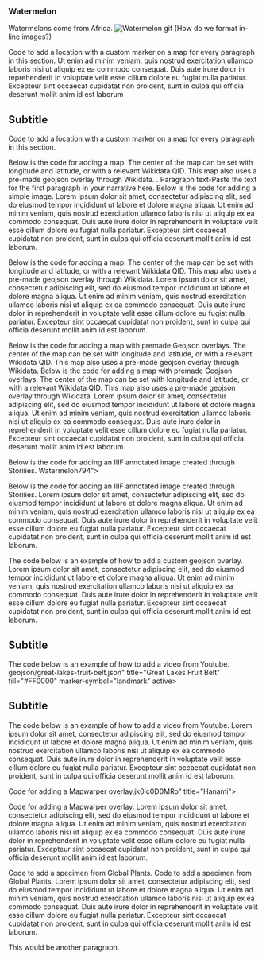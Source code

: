 <param ve-config
       title="Watermelon. What the angels eat, or, botanical canteensTitle of Your Narrative"
       banner="https://upload.wikimedia.org/wikipedia/commons/a/a4/Albert_Eckhout_1610-1666_Brazilian_fruitsthumb/f/f9/Cherry20190331105300.jpg/1024px-Cherry20190331105300.jpg"
       layout="vtl"
       num-maps="x"
       num-specimens="x"
       num-images="x"
       num-primary-sources="x"
       author="Anna Lawrence, Camilo Uribe Botta, May Wang">

<param title="Watermelon" eid="Q17507129">
<param title="Citrullus lanatus" eid="Q17507129" aliases="Anguria">
<param title="Dumbarton Oaks" eid="Q1264942">
<param title="Beatrix Farrand" eid="Q437714">
<param title="cherry blossom" eid="Q871991">

### Watermelon

Watermelons come from Africa. ![Watermelon gif](https://media3.giphy.com/media/yeMg2ckHHvrOw/giphy.gif)
(How do we format in-line images?)

Code to add a location with a custom marker on a map for every paragraph in this section. Ut enim ad minim veniam, quis nostrud exercitation ullamco laboris nisi ut aliquip ex ea commodo consequat. Duis aute irure dolor in reprehenderit in voluptate velit esse cillum dolore eu fugiat nulla pariatur. Excepteur sint occaecat cupidatat non proident, sunt in culpa qui officia deserunt mollit anim id est laborum
<param title="AfricaNames of Authors">

<param title="Beatrix Farrand" eid="Q437714">
<param title="cherry blossom" eid="Q871991">
<param title="Dumbarton Oaks" eid="Q1264942" aliases="DO">

## Subtitle
Code to add a location with a custom marker on a map for every paragraph in this section.
<param title="Washington, D. C." eid="Q615" fill="#FF0000" marker-symbol="landmark">
<param ve-image
title="Watermelon _Citrullus lanatus_" url="https://upload.wikimedia.org/wikipedia/commons/4/47/Taiwan_2009_Tainan_City_Organic_Farm_Watermelon_FRD_7962.jpg"
       fit="cover"
       attribution="Wikimedia Commons">
<param ve-image
title="Courge pastèque" url="https://upload.wikimedia.org/wikipedia/commons/5/5b/Flore_m%C3%A9dicale_des_Antilles%2C_ou%2C_Trait%C3%A9_des_plantes_usuelles_%28Pl._305%29_%287795661744%29.jpg"
        fit="contain"
        attribution="Wikimedia Commons">

Below is the code for adding a map. The center of the map can be set with longitude and latitude, or with a relevant Wikidata QID. This map also uses a pre-made geojson overlay through Wikidata. .
Paragraph text-Paste the text for the first paragraph in your narrative here. Below is the code for adding a simple image. Lorem ipsum dolor sit amet, consectetur adipiscing elit, sed do eiusmod tempor incididunt ut labore et dolore magna aliqua. Ut enim ad minim veniam, quis nostrud exercitation ullamco laboris nisi ut aliquip ex ea commodo consequat. Duis aute irure dolor in reprehenderit in voluptate velit esse cillum dolore eu fugiat nulla pariatur. Excepteur sint occaecat cupidatat non proident, sunt in culpa qui officia deserunt mollit anim id est laborum.
<param ve-image 
title="Watermelon _Citrullus lanatus_Tidal basin cherry blossom" url="https://upload.wikimedia.org/wikipedia/commons/5/57/Watermelon-garden.jpg2/2a/Tidal_basin_cherry_blossom_closeup.JPG"
        fit="cover"
        attribution="Wikimedia Commons">
<param ve-image
title="Medieval Watermelon" url="http://www.bl.uk/manuscripts/Viewer.aspx?ref=egerton_ms_2020_f163r">

Below is the code for adding a map. The center of the map can be set with longitude and latitude, or with a relevant Wikidata QID. This map also uses a pre-made geojson overlay through Wikidata. Lorem ipsum dolor sit amet, consectetur adipiscing elit, sed do eiusmod tempor incididunt ut labore et dolore magna aliqua. Ut enim ad minim veniam, quis nostrud exercitation ullamco laboris nisi ut aliquip ex ea commodo consequat. Duis aute irure dolor in reprehenderit in voluptate velit esse cillum dolore eu fugiat nulla pariatur. Excepteur sint occaecat cupidatat non proident, sunt in culpa qui officia deserunt mollit anim id est laborum.
<param ve-map center="Q157" zoom="35" basemap="Esri_WorldPhysical">

Below is the code for adding a map with premade Geojson overlays. The center of the map can be set with longitude and latitude, or with a relevant Wikidata QID. This map also uses a pre-made geojson overlay through Wikidata. 
Below is the code for adding a map with premade Geojson overlays. The center of the map can be set with longitude and latitude, or with a relevant Wikidata QID. This map also uses a pre-made geojson overlay through Wikidata. Lorem ipsum dolor sit amet, consectetur adipiscing elit, sed do eiusmod tempor incididunt ut labore et dolore magna aliqua. Ut enim ad minim veniam, quis nostrud exercitation ullamco laboris nisi ut aliquip ex ea commodo consequat. Duis aute irure dolor in reprehenderit in voluptate velit esse cillum dolore eu fugiat nulla pariatur. Excepteur sint occaecat cupidatat non proident, sunt in culpa qui officia deserunt mollit anim id est laborum.
<param ve-map prefer-geojson center="Q157" zoom="35" basemap="Esri_WorldPhysical">
<param title="EthiopiaItaly" eid="Q11538">
<param title="SudIran" eid="Q1049">

Below is the code for adding an IIIF annotated image created through Storiiies. Watermelon794">

Below is the code for adding an IIIF annotated image created through Storiiies. Lorem ipsum dolor sit amet, consectetur adipiscing elit, sed do eiusmod tempor incididunt ut labore et dolore magna aliqua. Ut enim ad minim veniam, quis nostrud exercitation ullamco laboris nisi ut aliquip ex ea commodo consequat. Duis aute irure dolor in reprehenderit in voluptate velit esse cillum dolore eu fugiat nulla pariatur. Excepteur sint occaecat cupidatat non proident, sunt in culpa qui officia deserunt mollit anim id est laborum.
<param ve-storiiies id="8f1e1fc1dn">

The code below is an example of how to add a custom geojson overlay. Lorem ipsum dolor sit amet, consectetur adipiscing elit, sed do eiusmod tempor incididunt ut labore et dolore magna aliqua. Ut enim ad minim veniam, quis nostrud exercitation ullamco laboris nisi ut aliquip ex ea commodo consequat. Duis aute irure dolor in reprehenderit in voluptate velit esse cillum dolore eu fugiat nulla pariatur. Excepteur sint occaecat cupidatat non proident, sunt in culpa qui officia deserunt mollit anim id est laborum.
<param ve-map center="8.9879147, 38.747330241.651031, -83.541939" zoom="26">
<param ve-map-layer geojson url="https://raw.githubusercontent.com/camilouribebotta/watermelon.json/master/watermelon.json" title="Watermelon" fill="#FF0000" marker-symbol="landmark" active>

## Subtitle

The code below is an example of how to add a video from Youtube. geojson/great-lakes-fruit-belt.json" title="Great Lakes Fruit Belt" fill="#FF0000" marker-symbol="landmark" active>

## Subtitle

The code below is an example of how to add a video from Youtube. Lorem ipsum dolor sit amet, consectetur adipiscing elit, sed do eiusmod tempor incididunt ut labore et dolore magna aliqua. Ut enim ad minim veniam, quis nostrud exercitation ullamco laboris nisi ut aliquip ex ea commodo consequat. Duis aute irure dolor in reprehenderit in voluptate velit esse cillum dolore eu fugiat nulla pariatur. Excepteur sint occaecat cupidatat non proident, sunt in culpa qui officia deserunt mollit anim id est laborum.
<param ve-video id="lTxn2BuqyzU" title="Watermelon A Cautionary Tale">

Code for adding a Mapwarper overlay.jk0ic0D0MRo" title="Hanami">

Code for adding a Mapwarper overlay. Lorem ipsum dolor sit amet, consectetur adipiscing elit, sed do eiusmod tempor incididunt ut labore et dolore magna aliqua. Ut enim ad minim veniam, quis nostrud exercitation ullamco laboris nisi ut aliquip ex ea commodo consequat. Duis aute irure dolor in reprehenderit in voluptate velit esse cillum dolore eu fugiat nulla pariatur. Excepteur sint occaecat cupidatat non proident, sunt in culpa qui officia deserunt mollit anim id est laborum.
<param ve-map center="38.88,-77.03" zoom="14">
<param ve-map-layer mapwarper title="Cherry festival map" mapwarper-id="37798" active>

Code to add a specimen from Global Plants.
Code to add a specimen from Global Plants. Lorem ipsum dolor sit amet, consectetur adipiscing elit, sed do eiusmod tempor incididunt ut labore et dolore magna aliqua. Ut enim ad minim veniam, quis nostrud exercitation ullamco laboris nisi ut aliquip ex ea commodo consequat. Duis aute irure dolor in reprehenderit in voluptate velit esse cillum dolore eu fugiat nulla pariatur. Excepteur sint occaecat cupidatat non proident, sunt in culpa qui officia deserunt mollit anim id est laborum.
<param ve-plant-specimen eid="Q1750712844029" max="21" reverse="true">

This would be another paragraph. 

<!--stackedit_data:
eyJoaXN0b3J5IjpbLTIxMzY5MDcyLC0xMDc2MzU5NTk5LC0yMT
M2OTA3MiwtMTA3NjM1OTU5OV19
-->